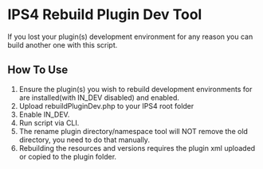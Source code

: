 # IPS4 Rebuild Plugin Dev Tool
If you lost your plugin(s) development environment for any reason you can build another one with this script.
## How To Use
1. Ensure the plugin(s) you wish to rebuild development environments for are installed(with IN_DEV disabled) and enabled.
2. Upload rebuildPluginDev.php to your IPS4 root folder
3. Enable IN_DEV.
4. Run script via CLI.
5. The rename plugin directory/namespace tool will NOT remove the old directory, you need to do that manually.
6. Rebuilding the resources and versions requires the plugin xml uploaded or copied to the plugin folder.

